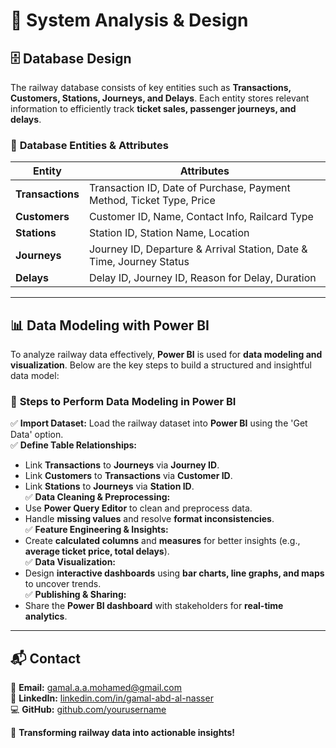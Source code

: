 # 🚆 System Analysis & Design  

## 🗄️ Database Design  
The railway database consists of key entities such as **Transactions, Customers, Stations, Journeys, and Delays**. Each entity stores relevant information to efficiently track **ticket sales, passenger journeys, and delays**.  

### 🔹 **Database Entities & Attributes**  

| **Entity**       | **Attributes** |
|------------------|-------------------------------------------------------------|
| **Transactions** | Transaction ID, Date of Purchase, Payment Method, Ticket Type, Price |
| **Customers**    | Customer ID, Name, Contact Info, Railcard Type |
| **Stations**     | Station ID, Station Name, Location |
| **Journeys**     | Journey ID, Departure & Arrival Station, Date & Time, Journey Status |
| **Delays**       | Delay ID, Journey ID, Reason for Delay, Duration |

---

## 📊 Data Modeling with Power BI  
To analyze railway data effectively, **Power BI** is used for **data modeling and visualization**. Below are the key steps to build a structured and insightful data model:  

### 🔹 **Steps to Perform Data Modeling in Power BI**  

✅ **Import Dataset:** Load the railway dataset into **Power BI** using the 'Get Data' option.  
✅ **Define Table Relationships:**  
   - Link **Transactions** to **Journeys** via **Journey ID**.  
   - Link **Customers** to **Transactions** via **Customer ID**.  
   - Link **Stations** to **Journeys** via **Station ID**.  
✅ **Data Cleaning & Preprocessing:**  
   - Use **Power Query Editor** to clean and preprocess data.  
   - Handle **missing values** and resolve **format inconsistencies**.  
✅ **Feature Engineering & Insights:**  
   - Create **calculated columns** and **measures** for better insights (e.g., **average ticket price, total delays**).  
✅ **Data Visualization:**  
   - Design **interactive dashboards** using **bar charts, line graphs, and maps** to uncover trends.  
✅ **Publishing & Sharing:**  
   - Share the **Power BI dashboard** with stakeholders for **real-time analytics**.  

---

## 📬 Contact  
📧 **Email:** gamal.a.a.mohamed@gmail.com  
📌 **LinkedIn:** [linkedin.com/in/gamal-abd-al-nasser](#)  
💻 **GitHub:** [github.com/yourusername](#)  

🚀 **Transforming railway data into actionable insights!**  
